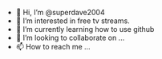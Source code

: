- 👋 Hi, I’m @superdave2004
- 👀 I’m interested in free tv streams.
- 🌱 I’m currently learning how to use github
- 💞️ I’m looking to collaborate on ...
- 📫 How to reach me ...

<!---
superdave2004/superdave2004 is a ✨ special ✨ repository because its `README.md` (this file) appears on your GitHub profile.
You can click the Preview link to take a look at your changes.
--->
